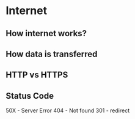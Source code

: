 # Internet

## How internet works?

## How data is transferred

## HTTP vs HTTPS

## 

## Status Code

50X - Server Error
404 - Not found
301 - redirect